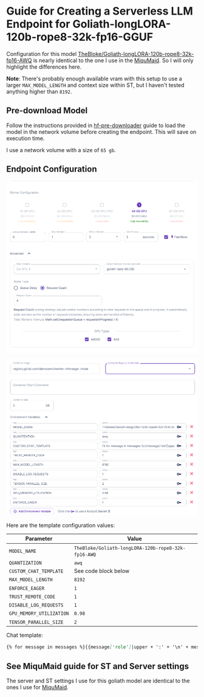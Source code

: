 # Guide for Creating a Serverless LLM Endpoint for Goliath-longLORA-120b-rope8-32k-fp16-GGUF

Configuration for this model [TheBloke/Goliath-longLORA-120b-rope8-32k-fp16-AWQ](https://huggingface.co/TheBloke/Goliath-longLORA-120b-rope8-32k-fp16-AWQ) is nearly identical to the one I use in the [MiquMaid](./miqumaid_guide.md). So I will only highlight the differences here.

**Note**: There's probably enough available vram with this setup to use a larger `MAX_MODEL_LENGTH` and context size within ST, but I haven't tested anything higher than `8192`.

## Pre-download Model

Follow the instructions provided in [hf-pre-downloader](./hf_pre_downloader.md) guide to load the model in the network volume before creating the endpoint. This will save on execution time.

I use a network volume with a size of `65 gb`.

## Endpoint Configuration

![endpoint configuration](image-10.png)

![template configuration](image-11.png)

Here are the template configuration values:

| Parameter | Value |
|-----------|-------|
| `MODEL_NAME` | `TheBloke/Goliath-longLORA-120b-rope8-32k-fp16-AWQ` |
| `QUANTIZATION` | `awq` |
| `CUSTOM_CHAT_TEMPLATE` | See code block below |
| `MAX_MODEL_LENGTH` | `8192` |
| `ENFORCE_EAGER` | `1` |
| `TRUST_REMOTE_CODE` | `1` |
| `DISABLE_LOG_REQUESTS` | `1` |
| `GPU_MEMORY_UTILIZATION` | `0.98` |
| `TENSOR_PARALLEL_SIZE` | `2` |

Chat template:
```markdown
{% for message in messages %}{{message['role']|upper + ':' + '\n' + message['content'] + '\n'}}{% endfor %}\nASSISTANT:\n
```

## See MiquMaid guide for ST and Server settings

The server and ST settings I use for this goliath model are identical to the ones I use for [MiquMaid](./miqumaid_guide.md).